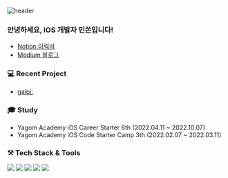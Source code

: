 ![header](https://capsule-render.vercel.app/api?type=wave&color=auto&height=300&section=header&text=Minsson&fontSize=60)

### 안녕하세요, iOS 개발자 민쏜입니다!
- [Notion 이력서](https://dev-minsson.notion.site/1628-iOS-33cc1b08424941bba81b52f0babb15e7)
- [Medium 블로그](https://minsson.medium.com)

### 💻 Recent Project
- [galpi:](https://github.com/team-galpi/ios-galpi/pulls?q=is%3Apr+is%3Aclosed)

### 🎓 Study
- Yagom Academy iOS Career Starter 6th (2022.04.11 ~ 2022.10.07)
- Yagom Academy iOS Code Starter Camp 3th (2022.02.07 ~ 2022.03.11)

### ⚒️  Tech Stack & Tools
<img src="https://img.shields.io/badge/iOS-000000?style=for-the-badge&logo=iOS&logoColor=white">  <img src="https://img.shields.io/badge/Swift-F05138?style=for-the-badge&logo=Swift&logoColor=white">  <img src="https://img.shields.io/badge/Xcode-147EFB?style=for-the-badge&logo=Xcode&logoColor=white">  <img src="https://img.shields.io/badge/Git-F05032?style=for-the-badge&logo=Git&logoColor=white">  <img src="https://img.shields.io/badge/Notion-FFFFFF?style=for-the-badge&logo=Notion&logoColor=black"> 
<br>
